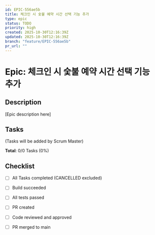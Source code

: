 ```yaml
---
id: EPIC-556ae5b
title: 체크인 시 숯불 예약 시간 선택 기능 추가
type: epic
status: TODO
priority: high
created: 2025-10-30T12:16:39Z
updated: 2025-10-30T12:16:39Z
branch: "feature/EPIC-556ae5b"
pr_url: ""
---
```


# Epic: 체크인 시 숯불 예약 시간 선택 기능 추가

## Description

[Epic description here]

## Tasks

(Tasks will be added by Scrum Master)

**Total**: 0/0 Tasks (0%)

## Checklist

- [ ] All Tasks completed (CANCELLED excluded)
- [ ] Build succeeded
- [ ] All tests passed
- [ ] PR created
- [ ] Code reviewed and approved
- [ ] PR merged to main


